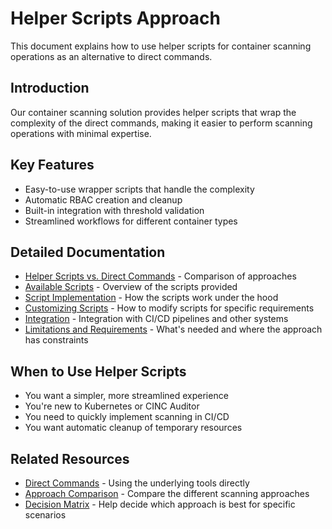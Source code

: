 # Helper Scripts Approach

This document explains how to use helper scripts for container scanning operations as an alternative to direct commands.

## Introduction

Our container scanning solution provides helper scripts that wrap the complexity of the direct commands, making it easier to perform scanning operations with minimal expertise.

## Key Features

- Easy-to-use wrapper scripts that handle the complexity
- Automatic RBAC creation and cleanup
- Built-in integration with threshold validation
- Streamlined workflows for different container types

## Detailed Documentation

- [Helper Scripts vs. Direct Commands](scripts-vs-commands.md) - Comparison of approaches
- [Available Scripts](available-scripts.md) - Overview of the scripts provided
- [Script Implementation](../kubernetes-api/implementation.md) - How the scripts work under the hood
- [Customizing Scripts](../../helm-charts/usage/customization.md) - How to modify scripts for specific requirements
- [Integration](../index.md) - Integration with CI/CD pipelines and other systems
- [Limitations and Requirements](../kubernetes-api/limitations.md) - What's needed and where the approach has constraints

## When to Use Helper Scripts

- You want a simpler, more streamlined experience
- You're new to Kubernetes or CINC Auditor
- You need to quickly implement scanning in CI/CD
- You want automatic cleanup of temporary resources

## Related Resources

- [Direct Commands](scripts-vs-commands.md) - Using the underlying tools directly
- [Approach Comparison](../comparison.md) - Compare the different scanning approaches
- [Decision Matrix](../decision-matrix.md) - Help decide which approach is best for specific scenarios
